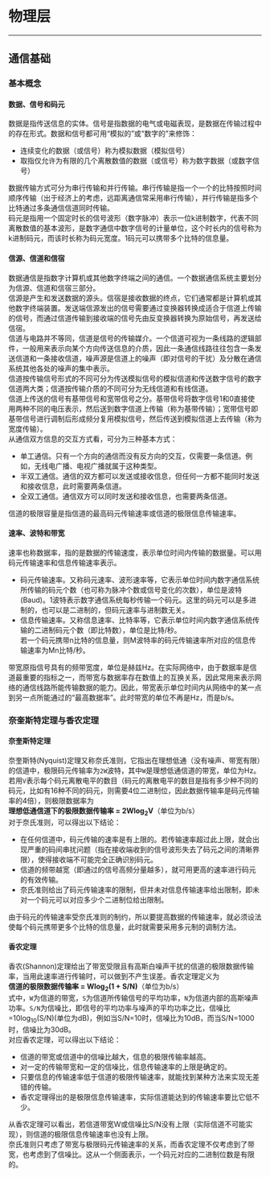 # 物理层  
---  
## 通信基础  
### 基本概念  
#### 数据、信号和码元  
数据是指传送信息的实体。信号是指数据的电气或电磁表现，是数据在传输过程中的存在形式。数据和信号都可用“模拟的”或“数字的”来修饰：
+ 连续变化的数据（或信号）称为模拟数据（模拟信号）  
+ 取指仅允许为有限的几个离散数值的数据（或信号）称为数字数据（或数字信号）  

数据传输方式可分为串行传输和并行传输。串行传输是指一个一个的比特按照时间顺序传输（出于经济上的考虑，远距离通信常采用串行传输），并行传输是指多个比特通过多条通信信道同时传输。  
码元是指用一个固定时长的信号波形（数字脉冲）表示一位k进制数字，代表不同离散数值的基本波形，是数字通信中数字信号的计量单位，这个时长内的信号称为k进制码元，而该时长称为码元宽度。1码元可以携带多个比特的信息量。  
#### 信源、信道和信宿  
数据通信是指数字计算机或其他数字终端之间的通信。一个数据通信系统主要划分为信源、信道和信宿三部分。  
信源是产生和发送数据的源头。信宿是接收数据的终点，它们通常都是计算机或其他数字终端装置。发送端信源发出的信号需要通过变换器转换成适合于信道上传输的信号，而通过信道传输到接收端的信号先由反变换器转换为原始信号，再发送给信宿。  
信道与电路并不等同，信道是信号的传输媒介。一个信道可视为一条线路的逻辑部件，一般用来表示向某个方向传送信息的介质，因此一条通信线路往往包含一条发送信道和一条接收信道，噪声源是信道上的噪声（即对信号的干扰）及分散在通信系统其他各处的噪声的集中表示。  
信道按传输信号形式的不同可分为传送模拟信号的模拟信道和传送数字信号的数字信道两大类；信道按传输介质的不同可分为无线信道和有线信道。  
信道上传送的信号有基带信号和宽带信号之分。基带信号将数字信号1和0直接使用两种不同的电压表示，然后送到数字信道上传输（称为基带传输）；宽带信号即基带信号进行调制后形成频分复用模拟信号，然后传送到模拟信道上去传输（称为宽度传输）。  
从通信双方信息的交互方式看，可分为三种基本方式：  
+ 单工通信。只有一个方向的通信而没有反方向的交互，仅需要一条信道。例如，无线电广播、电视广播就属于这种类型。  
+ 半双工通信。通信的双方都可以发送或接收信息，但任何一方都不能同时发送和接收信息，此时需要两条信道。  
+ 全双工通信。通信双方可以同时发送和接收信息，也需要两条信道。  

信道的极限容量是指信道的最高码元传输速率或信道的极限信息传输速率。  
#### 速率、波特和带宽  
速率也称数据率，指的是数据的传输速度，表示单位时间内传输的数据量。可以用码元传输速率和信息传输速率表示。  
+ 码元传输速率。又称码元速率、波形速率等，它表示单位时间内数字通信系统所传输的码元个数（也可称为脉冲个数或信号变化的次数），单位是波特(Baud)。1波特表示数字通信系统每秒传输一个码元。这里的码元可以是多进制的，也可以是二进制的，但码元速率与进制数无关。  
+ 信息传输速率。又称信息速率、比特率等，它表示单位时间内数字通信系统传输的二进制码元个数（即比特数），单位是比特/秒。  
若一个码元携带n比特的信息量，则M波特率的码元传输速率所对应的信息传输速率为Mn比特/秒。  

带宽原指信号具有的频带宽度，单位是赫兹Hz。在实际网络中，由于数据率是信道最重要的指标之一，而带宽与数据率存在数值上的互换关系，因此常用来表示网络的通信线路所能传输数据的能力。因此，带宽表示单位时间内从网络中的某一点到另一点所能通过的“最高数据率”。此时带宽的单位不再是Hz，而是b/s。  

### 奈奎斯特定理与香农定理  
#### 奈奎斯特定理  
奈奎斯特(Nyquist)定理又称奈氏准则，它指出在理想低通（没有噪声、带宽有限）的信道中，极限码元传输率为`2W`波特，其中`W`是理想低通信道的带宽，单位为Hz。若用`V`表示每个码元离散电平的数目（码元的离散电平的数目是指有多少种不同的码元，比如有16种不同的码元，则需要4位二进制位，因此数据传输率是码元传输率的4倍），则极限数据率为  
**理想低通信道下的极限数据传输率 = 2Wlog<sub>2</sub>V**（单位为b/s）  
对于奈氏准则，可以得出以下结论：  
+ 在任何信道中，码元传输的速率是有上限的。若传输速率超过此上限，就会出现严重的码间串扰问题（指在接收端收到的信号波形失去了码元之间的清晰界限），使得接收端不可能完全正确识别码元。  
+ 信道的频带越宽（即通过的信号高频分量越多），就可用更高的速率进行码元的有效传输。  
+ 奈氏准则给出了码元传输速率的限制，但并未对信息传输速率给出限制，即未对一个码元可以对应多少个二进制位给出限制。  

由于码元的传输速率受奈氏准则的制约，所以要提高数据的传输速率，就必须设法使每个码元携带更多个比特的信息量，此时就需要采用多元制的调制方法。  

#### 香农定理  
香农(Shannon)定理给出了带宽受限且有高斯白噪声干扰的信道的极限数据传输率，当用此速率进行传输时，可以做到不产生误差。香农定理定义为  
**信道的极限数据传输率 = Wlog<sub>2</sub>(1 + S/N)**（单位为b/s）  
式中，`W`为信道的带宽，`S`为信道所传输信号的平均功率，`N`为信道内部的高斯噪声功率。`S/N`为信噪比，即信号的平均功率与噪声的平均功率之比，信噪比=10log<sub>10</sub>(S/N)(单位为dB)，例如当S/N=10时，信噪比为10dB，而当S/N=1000时，信噪比为30dB。  
对应香农定理，可以得出以下结论：  
+ 信道的带宽或信道中的信噪比越大，信息的极限传输率越高。  
+ 对一定的传输带宽和一定的信噪比，信息传输速率的上限是确定的。  
+ 只要信息的传输速率低于信道的极限传输速率，就能找到某种方法来实现无差错的传输。  
+ 香农定理得出的是极限信息传输速率，实际信道能达到的传输速率要比它低不少。  

从香农定理可以看出，若信道带宽W或信噪比S/N没有上限（实际信道不可能实现），则信道的极限信息传输速率也没有上限。  
奈氏准则只考虑了带宽与极限码元传输速率的关系，而香农定理不仅考虑到了带宽，也考虑到了信噪比。这从一个侧面表示，一个码元对应的二进制位数是有限的。  